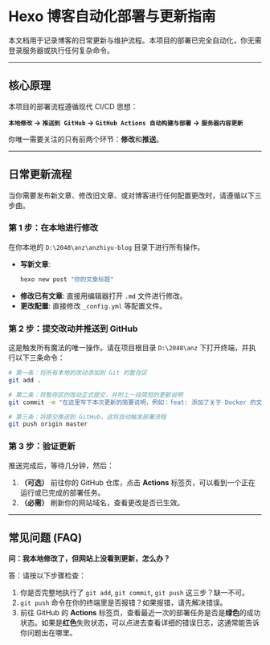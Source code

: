 # Hexo 博客自动化部署与更新指南

本文档用于记录博客的日常更新与维护流程。本项目的部署已完全自动化，你无需登录服务器或执行任何复杂命令。

---

## 核心原理

本项目的部署流程遵循现代 CI/CD 思想：

**`本地修改` -> `推送到 GitHub` -> `GitHub Actions 自动构建与部署` -> `服务器内容更新`**

你唯一需要关注的只有前两个环节：**修改**和**推送**。

---

## 日常更新流程

当你需要发布新文章、修改旧文章、或对博客进行任何配置更改时，请遵循以下三步曲。

### 第 1 步：在本地进行修改

在你本地的 `D:\2048\anz\anzhiyu-blog` 目录下进行所有操作。

- **写新文章**: 
  ```bash
  hexo new post "你的文章标题"
  ```
- **修改已有文章**: 直接用编辑器打开 `.md` 文件进行修改。
- **更改配置**: 直接修改 `_config.yml` 等配置文件。

### 第 2 步：提交改动并推送到 GitHub

这是触发所有魔法的唯一操作。请在项目根目录 `D:\2048\anz` 下打开终端，并执行以下三条命令：

```bash
# 第一条：将所有本地的改动添加到 Git 的暂存区
git add .

# 第二条：将暂存区的改动正式提交，并附上一段简短的更新说明
git commit -m "在这里写下本次更新的简要说明，例如：feat: 添加了关于 Docker 的文章"

# 第三条：将提交推送到 GitHub，这将自动触发部署流程
git push origin master
```

### 第 3 步：验证更新

推送完成后，等待几分钟，然后：

1.  **（可选）** 前往你的 GitHub 仓库，点击 **Actions** 标签页，可以看到一个正在运行或已完成的部署任务。
2.  **（必需）** 刷新你的网站域名，查看更改是否已生效。

---

## 常见问题 (FAQ)

**问：我本地修改了，但网站上没看到更新，怎么办？**

答：请按以下步骤检查：

1.  你是否完整地执行了 `git add`, `git commit`, `git push` 这三步？缺一不可。
2.  `git push` 命令在你的终端里是否报错？如果报错，请先解决错误。
3.  前往 GitHub 的 **Actions** 标签页，查看最近一次的部署任务是否是**绿色**的成功状态。如果是**红色**失败状态，可以点进去查看详细的错误日志，这通常能告诉你问题出在哪里。
